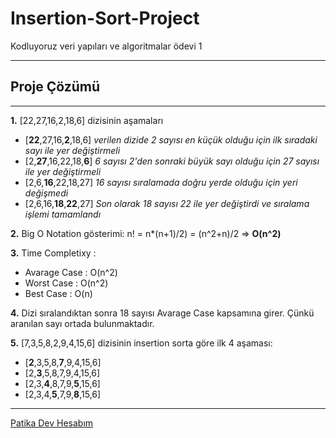 # Insertion-Sort-Project
Kodluyoruz veri yapıları ve algoritmalar ödevi 1
***

## Proje Çözümü
***
 **1.** [22,27,16,2,18,6] dizisinin aşamaları
   
 * [**22**,27,16,**2**,18,6] *verilen dizide 2 sayısı en küçük olduğu için ilk sıradaki sayı ile yer değiştirmeli*
  * [2,**27**,16,22,18,**6**] *6 sayısı 2'den sonraki büyük sayı olduğu için 27 sayısı ile yer değiştirmeli*
  * [2,6,**16**,22,18,27] *16 sayısı sıralamada doğru yerde olduğu için yeri değişmedi*
  * [2,6,16,**18**,**22**,27] *Son olarak 18 sayısı 22 ile yer değiştirdi ve sıralama işlemi tamamlandı*

**2.** Big O Notation gösterimi: n! = n*(n+1)/2) = (n^2+n)/2 => **O(n^2)**

**3.** Time Completixy : 
  * Avarage Case : O(n^2)
  * Worst Case : O(n^2)
  * Best Case : O(n)
  
  **4.** Dizi sıralandıktan sonra 18 sayısı Avarage Case kapsamına girer. Çünkü aranılan sayı ortada bulunmaktadır.

  **5.**  [7,3,5,8,2,9,4,15,6] dizisinin insertion sorta göre ilk 4 aşaması:
  
  * [**2**,3,5,8,**7**,9,4,15,6]
  * [2,**3**,5,8,7,9,4,15,6]
  * [2,3,**4**,8,7,9,**5**,15,6]
  * [2,3,4,**5**,7,9,**8**,15,6] 
***

[Patika Dev Hesabım](https://app.patika.dev/batium)
